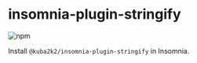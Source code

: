 # insomnia-plugin-stringify

![npm](https://img.shields.io/npm/v/@kuba2k2/insomnia-plugin-stringify?logo=npm&style=for-the-badge)

Install `@kuba2k2/insomnia-plugin-stringify` in Insomnia.
